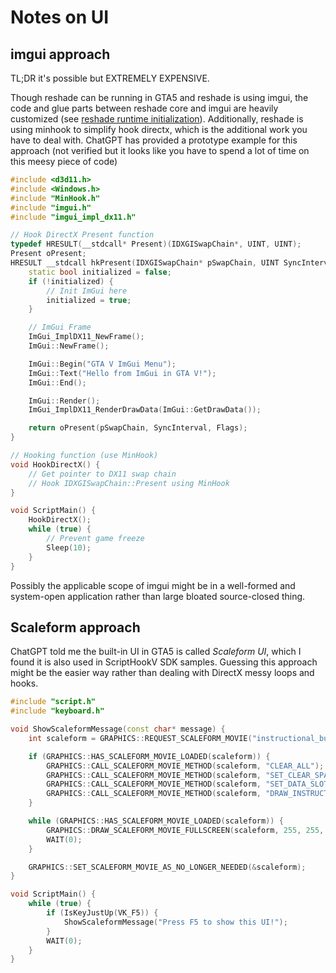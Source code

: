 # Notes on UI #

## imgui approach ##

TL;DR it's possible but EXTREMELY EXPENSIVE.

Though reshade can be running in GTA5 and reshade is using imgui, the
code and glue parts between reshade core and imgui are heavily
customized (see [reshade runtime
initialization](https://github.com/crosire/reshade/blob/v6.4.0/source/runtime.cpp#L178)). Additionally,
reshade is using minhook to simplify hook directx, which is the
additional work you have to deal with. ChatGPT has provided a
prototype example for this approach (not verified but it looks like
you have to spend a lot of time on this meesy piece of code)

```cpp
#include <d3d11.h>
#include <Windows.h>
#include "MinHook.h"
#include "imgui.h"
#include "imgui_impl_dx11.h"

// Hook DirectX Present function
typedef HRESULT(__stdcall* Present)(IDXGISwapChain*, UINT, UINT);
Present oPresent;
HRESULT __stdcall hkPresent(IDXGISwapChain* pSwapChain, UINT SyncInterval, UINT Flags) {
    static bool initialized = false;
    if (!initialized) {
        // Init ImGui here
        initialized = true;
    }

    // ImGui Frame
    ImGui_ImplDX11_NewFrame();
    ImGui::NewFrame();

    ImGui::Begin("GTA V ImGui Menu");
    ImGui::Text("Hello from ImGui in GTA V!");
    ImGui::End();

    ImGui::Render();
    ImGui_ImplDX11_RenderDrawData(ImGui::GetDrawData());

    return oPresent(pSwapChain, SyncInterval, Flags);
}

// Hooking function (use MinHook)
void HookDirectX() {
    // Get pointer to DX11 swap chain
    // Hook IDXGISwapChain::Present using MinHook
}

void ScriptMain() {
    HookDirectX();
    while (true) {
        // Prevent game freeze
        Sleep(10);
    }
}
```

Possibly the applicable scope of imgui might be in a well-formed and
system-open application rather than large bloated source-closed thing.

## Scaleform approach ##

ChatGPT told me the built-in UI in GTA5 is called *Scaleform UI*,
which I found it is also used in ScriptHookV SDK samples. Guessing
this approach might be the easier way rather than dealing with DirectX
messy loops and hooks.

```cpp
#include "script.h"
#include "keyboard.h"

void ShowScaleformMessage(const char* message) {
    int scaleform = GRAPHICS::REQUEST_SCALEFORM_MOVIE("instructional_buttons");

    if (GRAPHICS::HAS_SCALEFORM_MOVIE_LOADED(scaleform)) {
        GRAPHICS::CALL_SCALEFORM_MOVIE_METHOD(scaleform, "CLEAR_ALL");
        GRAPHICS::CALL_SCALEFORM_MOVIE_METHOD(scaleform, "SET_CLEAR_SPACE", 200);
        GRAPHICS::CALL_SCALEFORM_MOVIE_METHOD(scaleform, "SET_DATA_SLOT", 0, PAD::GET_CONTROL_INSTRUCTIONAL_BUTTON(2, 201, true), message);
        GRAPHICS::CALL_SCALEFORM_MOVIE_METHOD(scaleform, "DRAW_INSTRUCTIONAL_BUTTONS", -1);
    }

    while (GRAPHICS::HAS_SCALEFORM_MOVIE_LOADED(scaleform)) {
        GRAPHICS::DRAW_SCALEFORM_MOVIE_FULLSCREEN(scaleform, 255, 255, 255, 255, 0);
        WAIT(0);
    }

    GRAPHICS::SET_SCALEFORM_MOVIE_AS_NO_LONGER_NEEDED(&scaleform);
}

void ScriptMain() {
    while (true) {
        if (IsKeyJustUp(VK_F5)) {
            ShowScaleformMessage("Press F5 to show this UI!");
        }
        WAIT(0);
    }
}
```
